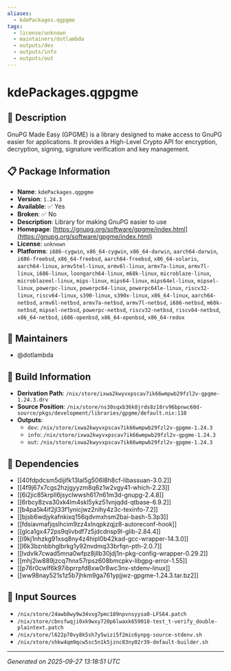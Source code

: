 ```yaml
---
aliases:
  - kdePackages.qgpgme
tags:
  - license/unknown
  - maintainers/dotlambda
  - outputs/dev
  - outputs/info
  - outputs/out
---
```


# kdePackages.qgpgme

## 📝 Description

GnuPG Made Easy (GPGME) is a library designed to make access to GnuPG
easier for applications. It provides a High-Level Crypto API for
encryption, decryption, signing, signature verification and key
management.


## 📋 Package Information

- **Name**: `kdePackages.qgpgme`
- **Version**: `1.24.3`
- **Available**: ✅ Yes
- **Broken**: ✅ No
- **Description**: Library for making GnuPG easier to use
- **Homepage**: [https://gnupg.org/software/gpgme/index.html](https://gnupg.org/software/gpgme/index.html)
- **License**: `unknown`
- **Platforms**: `i686-cygwin`, `x86_64-cygwin`, `x86_64-darwin`, `aarch64-darwin`, `i686-freebsd`, `x86_64-freebsd`, `aarch64-freebsd`, `x86_64-solaris`, `aarch64-linux`, `armv5tel-linux`, `armv6l-linux`, `armv7a-linux`, `armv7l-linux`, `i686-linux`, `loongarch64-linux`, `m68k-linux`, `microblaze-linux`, `microblazeel-linux`, `mips-linux`, `mips64-linux`, `mips64el-linux`, `mipsel-linux`, `powerpc-linux`, `powerpc64-linux`, `powerpc64le-linux`, `riscv32-linux`, `riscv64-linux`, `s390-linux`, `s390x-linux`, `x86_64-linux`, `aarch64-netbsd`, `armv6l-netbsd`, `armv7a-netbsd`, `armv7l-netbsd`, `i686-netbsd`, `m68k-netbsd`, `mipsel-netbsd`, `powerpc-netbsd`, `riscv32-netbsd`, `riscv64-netbsd`, `x86_64-netbsd`, `i686-openbsd`, `x86_64-openbsd`, `x86_64-redox`
## 👥 Maintainers

- @dotlambda


## 🔧 Build Information

- **Derivation Path**: `/nix/store/ixwa2kwyvxpscav7ik66wmpwb29fzl2v-gpgme-1.24.3.drv`
- **Source Position**: `/nix/store/ns30sqxb36k8jrds8z18rv96bpnwc60d-source/pkgs/development/libraries/gpgme/default.nix:110`
- **Outputs**:
  - `dev`:  `/nix/store/ixwa2kwyvxpscav7ik66wmpwb29fzl2v-gpgme-1.24.3`
  - `info`:  `/nix/store/ixwa2kwyvxpscav7ik66wmpwb29fzl2v-gpgme-1.24.3`
  - `out`:  `/nix/store/ixwa2kwyvxpscav7ik66wmpwb29fzl2v-gpgme-1.24.3`

## 🔗 Dependencies

- [[40fdpdcsm5dijifk13lal5g506l8h8cf-libassuan-3.0.2]]
- [[4f9j67x7cgs2hzjgyyzm8q6z1w2vgy41-which-2.23]]
- [[6i2jic85krpll6jsyclwwsh617n61m3d-gnupg-2.4.8]]
- [[6rbcy8zva30xk4lm4skl5ykz51vnjqdd-qtbase-6.9.2]]
- [[b4pa5k4if2jl33f1ynicjwz2nihy4z3c-texinfo-7.2]]
- [[bjsb6wdjykafnkixq156qdvmxhsm2bai-bash-5.3p3]]
- [[fdsiavmafjqslhcim9zz4xlnqpkzqjz8-autoreconf-hook]]
- [[glca1gx472ps9qlivbdf7z5jdcdnsp9l-glib-2.84.4]]
- [[i9kj1nhzkg91xsq8ny4z4hipl0b42kad-gcc-wrapper-14.3.0]]
- [[l6k3bznbbhglbrkg1y92nvdmq33brfqn-pth-2.0.7]]
- [[lvdvlk7cwad5mna0wfpz8jllb30jdj1n-pkg-config-wrapper-0.29.2]]
- [[mhj2iw889jzcq7hnx57rpsz608bmcpkv-libgpg-error-1.55]]
- [[p76r0cwlf6k97ibprrpfd8xw0r8wc3nx-stdenv-linux]]
- [[ww98nay521s1z5b7jhkm9ga761ypjjwz-gpgme-1.24.3.tar.bz2]]

## 📁 Input Sources

- `/nix/store/24awb0wy9w34vxg7pmc189npvnsyysa0-LFS64.patch`
- `/nix/store/cbnsfwqji0xk9wxy720p6lwaxk659018-test_t-verify_double-plaintext.patch`
- `/nix/store/l622p70vy8k5sh7y5wizi5f2mic6ynpg-source-stdenv.sh`
- `/nix/store/shkw4qm9qcw5sc5n1k5jznc83ny02r39-default-builder.sh`

---
*Generated on 2025-09-27 13:18:51 UTC*
